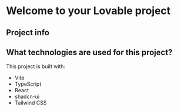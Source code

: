 # Welcome to your Lovable project

## Project info

## What technologies are used for this project?

This project is built with:

- Vite
- TypeScript
- React
- shadcn-ui
- Tailwind CSS
